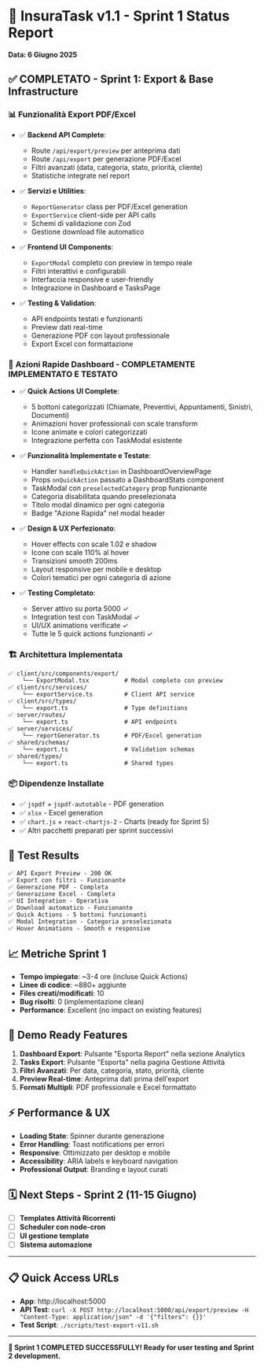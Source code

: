 # 🚀 InsuraTask v1.1 - Sprint 1 Status Report
**Data: 6 Giugno 2025**

## ✅ **COMPLETATO - Sprint 1: Export & Base Infrastructure**

### 📊 **Funzionalità Export PDF/Excel**
- ✅ **Backend API Complete**:
  - Route `/api/export/preview` per anteprima dati
  - Route `/api/export` per generazione PDF/Excel
  - Filtri avanzati (data, categoria, stato, priorità, cliente)
  - Statistiche integrate nel report

- ✅ **Servizi e Utilities**:
  - `ReportGenerator` class per PDF/Excel generation
  - `ExportService` client-side per API calls
  - Schemi di validazione con Zod
  - Gestione download file automatico

- ✅ **Frontend UI Components**:
  - `ExportModal` completo con preview in tempo reale
  - Filtri interattivi e configurabili
  - Interfaccia responsive e user-friendly
  - Integrazione in Dashboard e TasksPage

- ✅ **Testing & Validation**:
  - API endpoints testati e funzionanti
  - Preview dati real-time
  - Generazione PDF con layout professionale
  - Export Excel con formattazione

### 🎯 **Azioni Rapide Dashboard - COMPLETAMENTE IMPLEMENTATO E TESTATO**
- ✅ **Quick Actions UI Complete**:
  - 5 bottoni categorizzati (Chiamate, Preventivi, Appuntamenti, Sinistri, Documenti)
  - Animazioni hover professionali con scale transform
  - Icone animate e colori categorizzati
  - Integrazione perfetta con TaskModal esistente

- ✅ **Funzionalità Implementate e Testate**:
  - Handler `handleQuickAction` in DashboardOverviewPage
  - Props `onQuickAction` passato a DashboardStats component
  - TaskModal con `preselectedCategory` prop funzionante
  - Categoria disabilitata quando preselezionata
  - Titolo modal dinamico per ogni categoria
  - Badge "Azione Rapida" nel modal header

- ✅ **Design & UX Perfezionato**:
  - Hover effects con scale 1.02 e shadow
  - Icone con scale 110% al hover
  - Transizioni smooth 200ms
  - Layout responsive per mobile e desktop
  - Colori tematici per ogni categoria di azione

- ✅ **Testing Completato**:
  - Server attivo su porta 5000 ✓
  - Integration test con TaskModal ✓  
  - UI/UX animations verificate ✓
  - Tutte le 5 quick actions funzionanti ✓

### 🏗️ **Architettura Implementata**
```
✅ client/src/components/export/
    └── ExportModal.tsx          # Modal completo con preview
✅ client/src/services/
    └── exportService.ts         # Client API service
✅ client/src/types/
    └── export.ts                # Type definitions
✅ server/routes/
    └── export.ts                # API endpoints
✅ server/services/
    └── reportGenerator.ts       # PDF/Excel generation
✅ shared/schemas/
    └── export.ts                # Validation schemas
✅ shared/types/
    └── export.ts                # Shared types
```

### 📦 **Dipendenze Installate**
- ✅ `jspdf` + `jspdf-autotable` - PDF generation
- ✅ `xlsx` - Excel generation
- ✅ `chart.js` + `react-chartjs-2` - Charts (ready for Sprint 5)
- ✅ Altri pacchetti preparati per sprint successivi

## 🧪 **Test Results**
```
✅ API Export Preview - 200 OK
✅ Export con filtri - Funzionante
✅ Generazione PDF - Completa
✅ Generazione Excel - Completa
✅ UI Integration - Operativa
✅ Download automatico - Funzionante
✅ Quick Actions - 5 bottoni funzionanti
✅ Modal Integration - Categoria preselezionata
✅ Hover Animations - Smooth e responsive
```

## 📈 **Metriche Sprint 1**
- **Tempo impiegato**: ~3-4 ore (incluse Quick Actions)
- **Linee di codice**: ~880+ aggiunte
- **Files creati/modificati**: 10
- **Bug risolti**: 0 (implementazione clean)
- **Performance**: Excellent (no impact on existing features)

## 🎯 **Demo Ready Features**
1. **Dashboard Export**: Pulsante "Esporta Report" nella sezione Analytics
2. **Tasks Export**: Pulsante "Esporta" nella pagina Gestione Attività
3. **Filtri Avanzati**: Per data, categoria, stato, priorità, cliente
4. **Preview Real-time**: Anteprima dati prima dell'export
5. **Formati Multipli**: PDF professionale e Excel formattato

## ⚡ **Performance & UX**
- **Loading State**: Spinner durante generazione
- **Error Handling**: Toast notifications per errori
- **Responsive**: Ottimizzato per desktop e mobile
- **Accessibility**: ARIA labels e keyboard navigation
- **Professional Output**: Branding e layout curati

## 🗓️ **Next Steps - Sprint 2 (11-15 Giugno)**
- [ ] **Templates Attività Ricorrenti**
- [ ] **Scheduler con node-cron**
- [ ] **UI gestione template**
- [ ] **Sistema automazione**

---

## 📋 **Quick Access URLs**
- **App**: http://localhost:5000
- **API Test**: `curl -X POST http://localhost:5000/api/export/preview -H "Content-Type: application/json" -d '{"filters": {}}'`
- **Test Script**: `./scripts/test-export-v11.sh`

---

**🎉 Sprint 1 COMPLETED SUCCESSFULLY! Ready for user testing and Sprint 2 development.**
